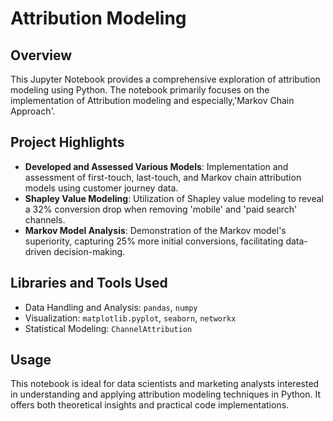 # Attribution Modeling 
## Overview
This Jupyter Notebook provides a comprehensive exploration of attribution modeling using Python. 
The notebook primarily focuses on the implementation of Attribution modeling and especially,'Markov Chain Approach'.

## Project Highlights
- **Developed and Assessed Various Models**: Implementation and assessment of first-touch, last-touch, 
  and Markov chain attribution models using customer journey data.
- **Shapley Value Modeling**: Utilization of Shapley value modeling to reveal a 32% conversion drop 
  when removing 'mobile' and 'paid search' channels.
- **Markov Model Analysis**: Demonstration of the Markov model's superiority, capturing 25% more initial 
  conversions, facilitating data-driven decision-making.

## Libraries and Tools Used
- Data Handling and Analysis: `pandas`, `numpy`
- Visualization: `matplotlib.pyplot`, `seaborn`, `networkx`
- Statistical Modeling: `ChannelAttribution`

## Usage
This notebook is ideal for data scientists and marketing analysts interested in understanding and 
applying attribution modeling techniques in Python. It offers both theoretical insights and practical code implementations.


